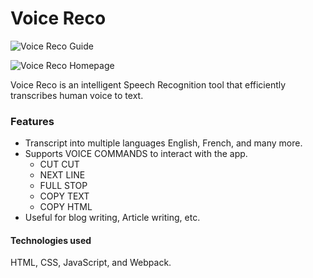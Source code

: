 <!-- markdownlint-disable MD001 MD007 -->

# Voice Reco

![Voice Reco Guide](https://i.imgur.com/Jr5BcY3.png)

![Voice Reco Homepage](https://i.imgur.com/14utg0M.png)

Voice Reco is an intelligent Speech Recognition tool that efficiently transcribes human voice to text.

### Features

- Transcript into multiple languages English, French, and many more.
- Supports VOICE COMMANDS to interact with the app.
    - CUT CUT
    - NEXT LINE
    - FULL STOP
    - COPY TEXT
    - COPY HTML
- Useful for blog writing, Article writing, etc.

#### Technologies used

HTML, CSS, JavaScript, and Webpack.

<!-- Images: https://imgur.com/a/mZdhV5S -->
